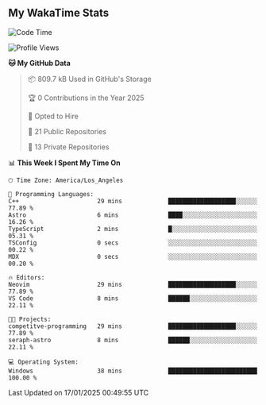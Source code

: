 ## My WakaTime Stats
<!--START_SECTION:waka-->
![Code Time](http://img.shields.io/badge/Code%20Time-201%20hrs%2022%20mins-blue)

![Profile Views](http://img.shields.io/badge/Profile%20Views-4-blue)

**🐱 My GitHub Data** 

> 📦 809.7 kB Used in GitHub's Storage 
 > 
> 🏆 0 Contributions in the Year 2025
 > 
> 💼 Opted to Hire
 > 
> 📜 21 Public Repositories 
 > 
> 🔑 13 Private Repositories 
 > 
📊 **This Week I Spent My Time On** 

```text
🕑︎ Time Zone: America/Los_Angeles

💬 Programming Languages: 
C++                      29 mins             ███████████████████░░░░░░   77.89 % 
Astro                    6 mins              ████░░░░░░░░░░░░░░░░░░░░░   16.26 % 
TypeScript               2 mins              █░░░░░░░░░░░░░░░░░░░░░░░░   05.31 % 
TSConfig                 0 secs              ░░░░░░░░░░░░░░░░░░░░░░░░░   00.22 % 
MDX                      0 secs              ░░░░░░░░░░░░░░░░░░░░░░░░░   00.20 % 

🔥 Editors: 
Neovim                   29 mins             ███████████████████░░░░░░   77.89 % 
VS Code                  8 mins              ██████░░░░░░░░░░░░░░░░░░░   22.11 % 

🐱‍💻 Projects: 
competitve-programming   29 mins             ███████████████████░░░░░░   77.89 % 
seraph-astro             8 mins              ██████░░░░░░░░░░░░░░░░░░░   22.11 % 

💻 Operating System: 
Windows                  38 mins             █████████████████████████   100.00 % 
```


 Last Updated on 17/01/2025 00:49:55 UTC
<!--END_SECTION:waka-->
